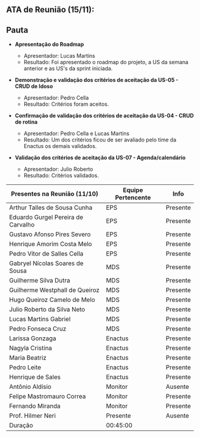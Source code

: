 ## ATA de Reunião (15/11):

## Pauta

- **Apresentação do Roadmap**
  <ul>
    <li>Apresentador: Lucas Martins</li>
    <li>Resultado: Foi apresentado o roadmap do projeto, a US da semana anterior e as US's da sprint iniciada.</li>
  </ul>
- **Demonstração e validação dos critérios de aceitação da US-05 - CRUD de Idoso**
  <ul>
    <li>Apresentador: Pedro Cella</li>
    <li>Resultado: Critérios foram aceitos.</li>
  </ul>
- **Confirmação de validação dos critérios de aceitação da US-04 - CRUD de rotina**
  <ul>
    <li>Apresentador: Pedro Cella e Lucas Martins</li>
    <li>Resultado: Um dos critérios ficou de ser avaliado pelo time da Enactus os demais validados.</li>
  </ul>

- **Validação dos critérios de aceitação da US-07 - Agenda/calendário**
  <ul>
    <li>Apresentador: Julio Roberto</li>
    <li>Resultado: Critérios validados.</li>
  </ul>
  

| <b>Presentes na Reunião (11/10)</b> | <b>Equipe Pertencente</b> | <b>Info</b> |
| ----------------------------------- | ------------------------- | ----------- |
| Arthur Talles de Sousa Cunha        | EPS                       | Presente    |
| Eduardo Gurgel Pereira de Carvalho  | EPS                       | Presente    |
| Gustavo Afonso Pires Severo         | EPS                       | Presente    |
| Henrique Amorim Costa Melo          | EPS                       | Presente    |
| Pedro Vítor de Salles Cella         | EPS                       | Presente    |
| Gabryel Nícolas Soares de Sousa     | MDS                       | Presente    |
| Guilherme Silva Dutra               | MDS                       | Presente    |
| Guilherme Westphall de Queiroz      | MDS                       | Presente    |
| Hugo Queiroz Camelo de Melo         | MDS                       | Presente    |
| Julio Roberto da Silva Neto         | MDS                       | Presente    |
| Lucas Martins Gabriel               | MDS                       | Presente    |
| Pedro Fonseca Cruz                  | MDS                       | Presente    |
| Larissa Gonzaga                     | Enactus                   | Presente    |
| Nagyla Cristina                     | Enactus                   | Presente    |
| Maria Beatriz                       | Enactus                   | Presente    |
| Pedro Leite                         | Enactus                   | Presente    |
| Henrique de Sales                   | Enactus                   | Presente    |
| Antônio Aldísio                     | Monitor                   | Ausente     |
| Felipe Mastromauro Correa           | Monitor                   | Presente    |
| Fernando Miranda                    | Monitor                   | Presente    |
| Prof. Hilmer Neri                   | Presente                  | Ausente     |
| Duração                             | 00:45:00                  |

